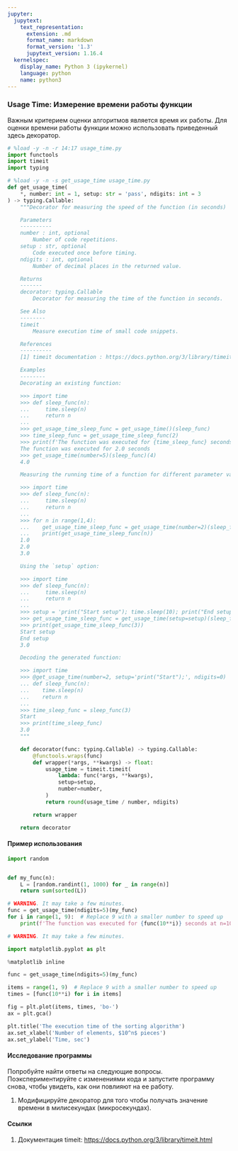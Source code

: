 ```yaml
---
jupyter:
  jupytext:
    text_representation:
      extension: .md
      format_name: markdown
      format_version: '1.3'
      jupytext_version: 1.16.4
  kernelspec:
    display_name: Python 3 (ipykernel)
    language: python
    name: python3
---
```


### Usage Time: Измерение времени работы функции


Важным критерием оценки алгоритмов является время их работы.
Для оценки времени работы функции можно использовать приведенный здесь декоратор.

```python
# %load -y -n -r 14:17 usage_time.py
import functools
import timeit
import typing
```

```python
# %load -y -n -s get_usage_time usage_time.py
def get_usage_time(
    *, number: int = 1, setup: str = 'pass', ndigits: int = 3
) -> typing.Callable:
    """Decorator for measuring the speed of the function (in seconds)

    Parameters
    ----------
    number : int, optional
        Number of code repetitions.
    setup : str, optional
        Code executed once before timing.
    ndigits : int, optional
        Number of decimal places in the returned value.

    Returns
    -------
    decorator: typing.Callable
        Decorator for measuring the time of the function in seconds.

    See Also
    --------
    timeit
        Measure execution time of small code snippets.

    References
    ----------
    [1] timeit documentation : https://docs.python.org/3/library/timeit.html

    Examples
    --------
    Decorating an existing function:

    >>> import time
    >>> def sleep_func(n):
    ...     time.sleep(n)
    ...     return n
    ...
    >>> get_usage_time_sleep_func = get_usage_time()(sleep_func)
    >>> time_sleep_func = get_usage_time_sleep_func(2)
    >>> print(f'The function was executed for {time_sleep_func} seconds')
    The function was executed for 2.0 seconds
    >>> get_usage_time(number=5)(sleep_func)(4)
    4.0

    Measuring the running time of a function for different parameter values:

    >>> import time
    >>> def sleep_func(n):
    ...     time.sleep(n)
    ...     return n
    ...
    >>> for n in range(1,4):
    ...    get_usage_time_sleep_func = get_usage_time(number=2)(sleep_func)
    ...    print(get_usage_time_sleep_func(n))
    1.0
    2.0
    3.0

    Using the `setup` option:

    >>> import time
    >>> def sleep_func(n):
    ...     time.sleep(n)
    ...     return n
    ...
    >>> setup = 'print("Start setup"); time.sleep(10); print("End setup")'
    >>> get_usage_time_sleep_func = get_usage_time(setup=setup)(sleep_func)
    >>> print(get_usage_time_sleep_func(3))
    Start setup
    End setup
    3.0

    Decoding the generated function:

    >>> import time
    >>> @get_usage_time(number=2, setup='print("Start");', ndigits=0)
    ... def sleep_func(n):
    ...    time.sleep(n)
    ...    return n
    ...
    >>> time_sleep_func = sleep_func(3)
    Start
    >>> print(time_sleep_func)
    3.0
    """

    def decorator(func: typing.Callable) -> typing.Callable:
        @functools.wraps(func)
        def wrapper(*args, **kwargs) -> float:
            usage_time = timeit.timeit(
                lambda: func(*args, **kwargs),
                setup=setup,
                number=number,
            )
            return round(usage_time / number, ndigits)

        return wrapper

    return decorator
```

#### Пример использования

```python
import random


def my_func(n):
    L = [random.randint(1, 1000) for _ in range(n)]
    return sum(sorted(L))
```

```python
# WARNING. It may take a few minutes.
func = get_usage_time(ndigits=5)(my_func)
for i in range(1, 9):  # Replace 9 with a smaller number to speed up
    print(f'The function was executed for {func(10**i)} seconds at n=10^{i}.')
```

```python
# WARNING. It may take a few minutes.

import matplotlib.pyplot as plt

%matplotlib inline

func = get_usage_time(ndigits=5)(my_func)

items = range(1, 9)  # Replace 9 with a smaller number to speed up
times = [func(10**i) for i in items]

fig = plt.plot(items, times, 'bo-')
ax = plt.gca()

plt.title('The execution time of the sorting algorithm')
ax.set_xlabel('Number of elements, $10^n$ pieces')
ax.set_ylabel('Time, sec')

```

#### Исследование программы
Попробуйте найти ответы на следующие вопросы.
Поэкспериментируйте с изменениями кода и запустите программу снова, чтобы увидеть, как они повлияют на ее работу.


1. Модифицируйте декоратор для того чтобы получать значение времени в милисекундах (микросекундах).



#### Ссылки

1. Документация timeit: https://docs.python.org/3/library/timeit.html
